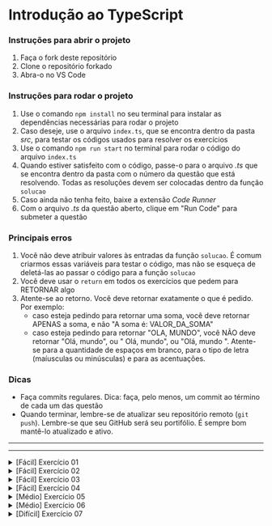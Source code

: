 # Introdução ao TypeScript

### Instruções para abrir o projeto

1. Faça o fork deste repositório
2. Clone o repositório forkado
3. Abra-o no VS Code

### Instruções para rodar o projeto

1. Use o comando `npm install` no seu terminal para instalar as dependências necessárias para rodar o projeto
2. Caso deseje, use o arquivo `index.ts`, que se encontra dentro da pasta _src_, para testar os códigos usados para resolver os exercícios
3. Use o comando `npm run start` no terminal para rodar o código do arquivo `index.ts`
4. Quando estiver satisfeito com o código, passe-o para o arquivo _.ts_ que se encontra dentro da pasta com o número da questão que está resolvendo. Todas as resoluções devem ser colocadas dentro da função `solucao`
5. Caso ainda não tenha feito, baixe a extensão _Code Runner_
6. Com o arquivo _.ts_ da questão aberto, clique em "Run Code" para submeter a questão

### Principais erros

1. Você não deve atribuir valores às entradas da função `solucao`. É comum criarmos essas variáveis para testar o código, mas não se esqueça de deletá-las ao passar o código para a função `solucao`
2. Você deve usar o `return` em todos os exercícios que pedem para RETORNAR algo
3. Atente-se ao retorno. Você deve retornar exatamente o que é pedido. Por exemplo:
   - caso esteja pedindo para retornar uma soma, você deve retornar APENAS a soma, e não "A soma é: VALOR_DA_SOMA"
   - caso esteja pedindo para retornar "OLA, MUNDO", você NÃO deve retornar "Olá, mundo", ou " Olá, mundo", ou "Olá, mundo ". Atente-se para a quantidade de espaços em branco, para o tipo de letra (maíusculas ou minúsculas) e para as acentuações.

### Dicas

- Faça commits regulares. Dica: faça, pelo menos, um commit ao término de cada um das questão
- Quando terminar, lembre-se de atualizar seu repositório remoto (`git push`). Lembre-se que seu GitHub será seu portifólio. É sempre bom mantê-lo atualizado e ativo.

---

---

<details>
<summary>[Fácil] Exercício 01</summary>

# Atualização da pontuação

## Problema

Você foi contratado pela Ubisoft, uma das maiores empresas de desenvolvimento de jogos eletrônicos do mundo, para desenvolver o _Cubos Game_, um novo jogo para Playstation 5.

Foi atribuida a você a tarefa de desenvolver a função responsável por atualizar a pontuação do personagem do jogo.

## Entrada

A entrada do seu programa será composta por duas variáveis:

- `pontuacao`: variável responsável por armazenar a pontuação do jogador
- `pontosConquistados`: variável que armazena quantos pontos o jogador conquistou em uma determinada fase

## Saída

Você deverá **RETORNAR** a nova pontuação do jogador.

## Exemplos

### Entrada 1

`pontuacao = 300`

`pontosConquistados = 10`

### Saída 1

310

### Explicação 1

A pontuação do jogador era 300 e ele conquistou 10 pontos. Portanto, a nova pontuação é de 300 + 10 = 310.

</details>

<details>
<summary>[Fácil] Exercício 02</summary>

# Cálculo da idade

## Problema

O jogo _Cubos Game_, para o qual foi contratado para fazer, só poderá ser jogado por maiores de 16 anos. Sendo assim, será necessário criar uma função que calcule a idade do jogador com base no seu ano de nascimento.

## Entrada

A entrada do seu programa será composta por duas variáveis:

- `anoNascimento`: variável do tipo number que armazena o ano em que o jogador nasceu
- `anoAtual`: variável do tipo number que armazena o ano corrente (atual)

## Saída

Você deve **RETORNAR** a idade do jogador.

**OBS:** Não serão levados em consideração o mês e o dia no cálculo.

## Exemplo

### Entrada 1

`anoNascimento = 1993`

`anoAtual = 2024`

### Saída 1

31

### Explicação 1

A idade será 2024 - 1993 = 31.

</details>

<details>
<summary>[Fácil] Exercício 03</summary>

# Dados do personagem

## Problema

O jogador deverá conseguir mostrar os dados do seu personagem no jogo _Cubos Game_.

## Entrada

A entrada do seu programa será composta por três variáveis:

- `nomePersonagem`: variável do tipo string que armazena o nome do personagem
- `classe`: variável do tipo string que armazena a classe do personagem
- `pontuacao`: variável do tipo number que armazena a pontuação do personagem

## Saída

Você deve **RETORNAR** os dados do personagem no seguinte formato:

`OLÁ, |FULANO|. VOCE É UM |CLASSE| COM PONTUAÇÃO ATUAL DE |PONTUACAO_ATUAL|`

Você deve substituir `|FULANO|`, `|CLASSE|` e `|PONTUACAO_ATUAL|` por, respectivamente, o nome, a classe e a pontuação do jogador.

## Exemplo

### Entrada 1

`nomePersonagem = "Shaolin Matador de Porco"`

`classe = "Mago"`

`pontuacao = 320`

### Saída 1

`OLÁ, Shaolin Matador de Porco. VOCE É UM Mago COM PONTUAÇÃO ATUAL DE 320`

### Explicação 1

Os dados do personagem foram concatenados para ficar no formato pedido.

</details>

<details>
<summary>[Fácil] Exercício 04</summary>

# Bônus por fase

## Problema

Agora vamos desenvolver a parte do jogo _Cubos Game_ responsável por bonificar o jogador que conseguir passar de fase. O bônus funciona da seguinte forma: os pontos do jogador são multiplicados pelo número da fase que ele acabou de passar. Desta forma, quanto mais longe o jogador chega, maior a bonificação. Por exemplo:

- se o jogador tiver passado da Fase 1, a pontuação será multiplicada por 1
- se o jogador tiver passado da Fase 2, a pontuação será multiplicada por 2
- se o jogador tiver passado da Fase 3, a pontuação será multiplicada por 3

e assim por diante.

## Entrada

A entrada do seu programa será composta por duas variáveis:

- `pontucao`: variável do tipo number que armazena os pontos do personagem
- `faseSeguinte`: variável do tipo number que armazena para qual fase o personagem foi

## Saída

Você deve **RETORNAR** a nova pontuação do jogador.

## Exemplo

### Entrada 1

`pontucao = 2000`

`faseSeguinte = 4`

### Saída 1

6000

### Explicação 1

O personagem foi para a Fase 4, o que implica que ele passou da Fase 3. Então, sua pontuação será 2000 x 3 = 6000.

## Dicas

Cuidado! As operações na programação seguem a mesma ordem de resolução da Matemática. Ou seja, primeiramente são feitas multiplicações e divisões, depois somas e subtrações.

</details>

<details>
<summary>[Médio] Exercício 05</summary>

# Preço do conjunto

## Problema

Você foi contratado por uma loja de roupas da sua cidade para desenvolver um sistema de vendas online.

Uma das partes do sistemas, responsável por mostrar ao usuário do site o valor total da compra, depende de um código capaz de calcular o preço gasto pelo usuário em um conjunto de três peças. Essa é a funcionalidade que está desenvolvendo agora.

## Entrada

A entrada do seu programa será composta por quatro variáveis:

- `precoPeca1`: variável do tipo number que armazena o preço de uma das peças do conjunto
- `precoPeca2`: variável do tipo number que armazena o preço de uma das peças do conjunto
- `precoPeca3`: variável do tipo number que armazena o preço de uma das peças do conjunto
- `quantidade`: variável do tipo number que armazena a quantidade de conjuntos que o usuário quer comprar

## Saída

Você deve **RETORNAR** o preço total a ser pago.

## Exemplo

### Entrada 1

`precoPeca1 = 20`

`precoPeca2 = 30`

`precoPeca3 = 50`

`quantidade = 3`

### Saída 1

300

### Explicação 1

O valor do conjuto é dado pelo preço das três peças (20 + 30 + 50 = 100). O cliente comprou 3 conjuntos, o que dá 3 x 100 = 300.

## Dicas

Cuidado! As operações na programação seguem a mesma ordem de resolução da Matemática. Ou seja, primeiramente são feitas multiplicações e divisões, depois somas e subtrações.

</details>

<details>
<summary>[Médio] Exercício 06</summary>

# Quantidade de carne

## Problema

Você está desenvolvendo um programa que calcula a quantidade de carne que deverá ser comprada para o churrasco anual da sua família.

A quantidade de carne é calculada da seguinte forma:

- 100 gramas para cada criança na festa
- 200 gramas para cada pré-adolescente
- 300 gramas para cada adulto

## Entrada

A entrada do seu programa será composta por três variáveis:

- `quantidadeCriancas`: variável do tipo number que armazena a quantidade de crianças confirmadas para a festa
- `quantidadePreAdolescentes`: variável do tipo number que armazena a quantidade de pré-adolescentes confirmados para a festa
- `quantidadeTotal`: variável do tipo number que armazena a quantidade total de pessoas confirmadas para a festa

## Saída

Você deve **RETORNAR** a quantidade de carne estimada, em gramas.

## Exemplo

### Entrada 1

`quantidadeCriancas = 20`

`quantidadePreAdolescentes = 10`

`quantidadeTotal = 100`

### Saída 1

25000

### Explicação 1

A quantidade total de carne é 20 x 100 + 10 x 200 + 70 x 300 = 25000.

</details>

<details>
<summary>[Difícil] Exercício 07</summary>

# Cálculo do IMC

## Problema

Você, como desenvolvedor de software de um grupo farmacéutico, deve implementar uma funcionalidade nova no programa da empresa: o cálculo do Índice de Massa Corporal.

O IMC é cálculado como:

$IMC = \frac{peso}{altura²}$

## Entrada

A entrada do seu programa será composta por duas variáveis:

- `peso`: variável do tipo number que armazena o peso
- `altura`: variável do tipo number que armazena a altura

## Saída

Você deve **RETORNAR** o IMC.

## Exemplo

### Entrada 1

`peso = 100`

`altura = 2`

### Saída 1

25

### Explicação 1

O IMC é:

$IMC = \frac{100}{2²}$ = $\frac{100}{2 \text{x} 2}$ = $\frac{100}{4}$ = 25.

## Dicas

Cuidado! As operações na programação seguem a mesma ordem de resolução da Matemática. Ou seja, primeiramente são feitas multiplicações e divisões, depois somas e subtrações.

</details>
